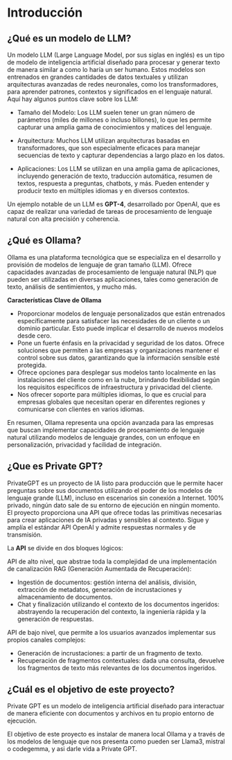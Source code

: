 #	Introducción

##	¿Qué es un modelo de LLM?

Un modelo LLM (Large Language Model, por sus siglas en inglés) es un tipo de modelo de inteligencia artificial diseñado para procesar y generar texto de manera similar a como lo haría un ser humano. Estos modelos son entrenados en grandes cantidades de datos textuales y utilizan arquitecturas avanzadas de redes neuronales, como los transformadores, para aprender patrones, contextos y significados en el lenguaje natural.
Aquí hay algunos puntos clave sobre los LLM:

-	Tamaño del Modelo: Los LLM suelen tener un gran número de parámetros (miles de millones o incluso billones), lo que les permite capturar una amplia gama de conocimientos y matices del lenguaje.

-	Arquitectura: Muchos LLM utilizan arquitecturas basadas en transformadores, que son especialmente eficaces para manejar secuencias de texto y capturar dependencias a largo plazo en los datos.

-	Aplicaciones: Los LLM se utilizan en una amplia gama de aplicaciones, incluyendo generación de texto, traducción automática, resumen de textos, respuesta a preguntas, chatbots, y más. Pueden entender y producir texto en múltiples idiomas y en diversos contextos.

Un ejemplo notable de un LLM es **GPT-4**, desarrollado por OpenAI, que es capaz de realizar una variedad de tareas de procesamiento de lenguaje natural con alta precisión y coherencia.


##	¿Qué es Ollama?

Ollama es una plataforma tecnológica que se especializa en el desarrollo y provisión de modelos de lenguaje de gran tamaño (LLM). Ofrece capacidades avanzadas de procesamiento de lenguaje natural (NLP) que pueden ser utilizadas en diversas aplicaciones, tales como generación de texto, análisis de sentimientos, y mucho más.

**Características Clave de Ollama**

-	Proporcionar modelos de lenguaje personalizados que están entrenados específicamente para satisfacer las necesidades de un cliente o un dominio particular. Esto puede implicar el desarrollo de nuevos modelos desde cero.
-	Pone un fuerte énfasis en la privacidad y seguridad de los datos. Ofrece soluciones que permiten a las empresas y organizaciones mantener el control sobre sus datos, garantizando que la información sensible esté protegida.
-	Ofrece opciones para desplegar sus modelos tanto localmente en las instalaciones del cliente como en la nube, brindando flexibilidad según los requisitos específicos de infraestructura y privacidad del cliente.
-	Nos ofrecer soporte para múltiples idiomas, lo que es crucial para empresas globales que necesitan operar en diferentes regiones y comunicarse con clientes en varios idiomas.

En resumen, Ollama representa una opción avanzada para las empresas que buscan implementar capacidades de procesamiento de lenguaje natural utilizando modelos de lenguaje grandes, con un enfoque en personalización, privacidad y facilidad de integración.


##  ¿Que es Private GPT?

PrivateGPT es un proyecto de IA listo para producción que le permite hacer preguntas sobre sus documentos utilizando el poder de los modelos de lenguaje grande (LLM), incluso en escenarios sin conexión a Internet. 100% privado, ningún dato sale de su entorno de ejecución en ningún momento.
El proyecto proporciona una API que ofrece todas las primitivas necesarias para crear aplicaciones de IA privadas y sensibles al contexto. Sigue y amplía el estándar API OpenAI y admite respuestas normales y de transmisión.

La **API** se divide en dos bloques lógicos:

API de alto nivel, que abstrae toda la complejidad de una implementación de canalización RAG (Generación Aumentada de Recuperación):
-	Ingestión de documentos: gestión interna del análisis, división, extracción de metadatos, generación de incrustaciones y almacenamiento de documentos.
-	Chat y finalización utilizando el contexto de los documentos ingeridos: abstrayendo la recuperación del contexto, la ingeniería rápida y la generación de respuestas.
  
API de bajo nivel, que permite a los usuarios avanzados implementar sus propios canales complejos:
-	Generación de incrustaciones: a partir de un fragmento de texto.
-	Recuperación de fragmentos contextuales: dada una consulta, devuelve los fragmentos de texto más relevantes de los documentos ingeridos.


##	 ¿Cuál es el objetivo de este proyecto?

Private GPT es un modelo de inteligencia artificial diseñado para interactuar de manera eficiente con documentos y archivos en tu propio entorno de ejecución.

El objetivo de este proyecto es instalar de manera local Ollama y a través de los modelos de lenguaje que nos presenta como pueden ser Llama3, mistral o codegemma, y asi darle vida a Private GPT. 
 
